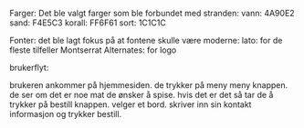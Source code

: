 Farger:
Det ble valgt farger som ble forbundet med stranden:
vann: 4A90E2
sand: F4E5C3
korall: FF6F61
sort: 1C1C1C

Fonter:
det ble lagt fokus på at fontene skulle være moderne:
lato: for de fleste tilfeller
Montserrat Alternates: for logo

brukerflyt:

brukeren ankommer på hjemmesiden.
de trykker på meny meny knappen.
de ser om det er noe mat de ønsker å spise.
hvis det er det så tar de å trykker på bestill knappen.
velger et bord.
skriver inn sin kontakt informasjon og trykker bestill.
